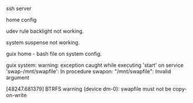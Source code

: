 



ssh server

home config



udev rule backlight not working.

system suspense not working.


guix home - bash file on system config.

guix system: warning: exception caught while executing 'start' on service 'swap-/mnt/swapfile':
In procedure swapon: "/mnt/swapfile": Invalid argument

[48247.681379] BTRFS warning (device dm-0): swapfile must not be copy-on-write
